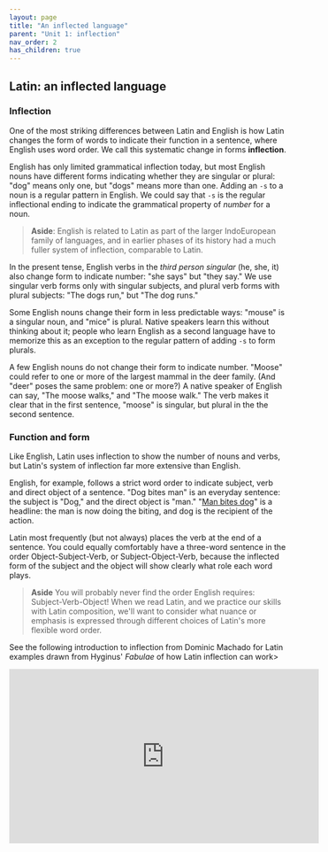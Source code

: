 ```yaml
---
layout: page
title: "An inflected language"
parent: "Unit 1: inflection"
nav_order: 2
has_children: true
---
```



## Latin: an inflected language


### Inflection

One of the most striking differences between Latin and English is how Latin changes the form of words to indicate their function in a sentence, where English uses word order. We call this systematic change in forms **inflection**.

English has only limited grammatical inflection today, but most English nouns have different forms indicating whether they are singular or plural: "dog" means only one, but "dogs" means more than one.  Adding an `-s` to a noun is a regular pattern in English.  We could say that `-s` is the regular inflectional ending to indicate the grammatical property of *number* for a noun.


> **Aside**: English is related to Latin as part of the larger IndoEuropean family of languages, and in earlier phases of its history had a much fuller system of inflection, comparable to Latin.

In the present tense, English verbs in the *third person singular* (he, she, it) also change form to indicate number:  "she says" but "they say."  We use singular verb forms only with singular subjects, and plural verb forms with plural subjects: "The dogs run," but "The dog runs."

Some English nouns change their form in less predictable ways: "mouse" is a singular noun, and "mice" is plural.  Native speakers learn this without thinking about it; people who learn English as a second language have to memorize this as an exception to the regular pattern of adding `-s` to form plurals.  

A few English nouns do not change their form to indicate number.  "Moose" could refer to one or more of the largest mammal in the deer family.  (And "deer" poses the same problem: one or more?) A native speaker of English can say, "The moose walks,"  and "The moose walk."  The verb makes it clear that in the first sentence, "moose" is singular, but plural in the the second sentence.


### Function and form


Like English, Latin uses inflection to show the number of nouns and verbs, but Latin's system of inflection far more extensive than English.

English, for example, follows a strict word order to indicate subject, verb and direct object of a sentence. "Dog bites man" is an everyday sentence: the subject is "Dog," and the direct object is "man."  "[Man bites dog](https://en.wikipedia.org/wiki/Man_bites_dog)" is a headline: the man is now doing the biting, and dog is the recipient of the action.

Latin most frequently (but not always) places the verb at the end of a sentence.  You could equally comfortably have a three-word sentence in the order Object-Subject-Verb, or Subject-Object-Verb, because the inflected form of the subject and the object will show clearly what role each word plays.


> **Aside** You will probably never find the order English requires: Subject-Verb-Object!  When we read Latin, and we practice our skills with Latin composition, we'll want to consider what nuance or emphasis is expressed through different choices of Latin's more flexible word order.


See the following introduction to inflection from Dominic Machado for Latin examples drawn from Hyginus' *Fabulae* of how Latin inflection can work>

<iframe width="560" height="315" src="https://www.youtube.com/embed/5g1sz9qRNJ0" title="YouTube video player" frameborder="0" allow="accelerometer; autoplay; clipboard-write; encrypted-media; gyroscope; picture-in-picture" allowfullscreen></iframe>
